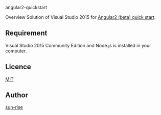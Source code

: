 angular2-quickstart

Overview
Solution of Visual Studio 2015 for [Angular2 (beta) quick start](https://angular.io/docs/ts/latest/quickstart.html).

## Requirement

Visual Studio 2015 Community Edition and Node.js is installed in your computer.

## Licence

[MIT](https://github.com/sun-rise/angular2-quickstart/blob/master/README.md)

## Author

[sun-rise](https://github.com/sun-rise)